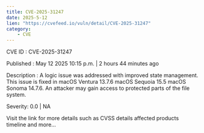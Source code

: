 ```yaml
---
title: CVE-2025-31247
date: 2025-5-12
lien: "https://cvefeed.io/vuln/detail/CVE-2025-31247"
category:
    - CVE
---
```


CVE ID : CVE-2025-31247

Published :  May 12
2025
10:15 p.m. | 2 hours
44 minutes ago

Description : A logic issue was addressed with improved state management. This issue is fixed in macOS Ventura 13.7.6
macOS Sequoia 15.5
macOS Sonoma 14.7.6. An attacker may gain access to protected parts of the file system.

Severity: 0.0 | NA

Visit the link for more details
such as CVSS details
affected products
timeline
and more...
